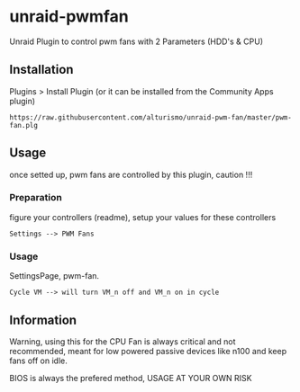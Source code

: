 # unraid-pwmfan
Unraid Plugin to control pwm fans with 2 Parameters (HDD's & CPU)

## Installation
Plugins > Install Plugin (or it can be installed from the Community Apps plugin)
```
https://raw.githubusercontent.com/alturismo/unraid-pwm-fan/master/pwm-fan.plg
```

## Usage
once setted up, pwm fans are controlled by this plugin, caution !!!

### Preparation
figure your controllers (readme), setup your values for these controllers
```
Settings --> PWM Fans
```

### Usage
SettingsPage, pwm-fan.
```
Cycle VM --> will turn VM_n off and VM_n on in cycle
```

## Information
Warning, using this for the CPU Fan is always critical and not recommended,
meant for low powered passive devices like n100 and keep fans off on idle.

BIOS is always the prefered method, USAGE AT YOUR OWN RISK
